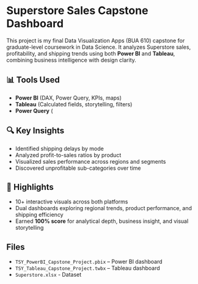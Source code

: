# Superstore Sales Capstone Dashboard

This project is my final Data Visualization Apps (BUA 610) capstone for graduate-level coursework in Data Science. It analyzes Superstore sales, profitability, and shipping trends using both **Power BI** and **Tableau**, combining business intelligence with design clarity.

## 📊 Tools Used
- **Power BI** (DAX, Power Query, KPIs, maps)
- **Tableau** (Calculated fields, storytelling, filters)
- **Power Query** (

## 🔍 Key Insights
- Identified shipping delays by mode
- Analyzed profit-to-sales ratios by product
- Visualized sales performance across regions and segments
- Discovered unprofitable sub-categories over time

## 🎯 Highlights
- 10+ interactive visuals across both platforms
- Dual dashboards exploring regional trends, product performance, and shipping efficiency
- Earned **100% score** for analytical depth, business insight, and visual storytelling

## Files
- `TSY_PowerBI_Capstone_Project.pbix` – Power BI dashboard
- `TSY_Tableau_Capstone_Project.twbx` – Tableau dashboard
- `Superstore.xlsx` - Dataset
